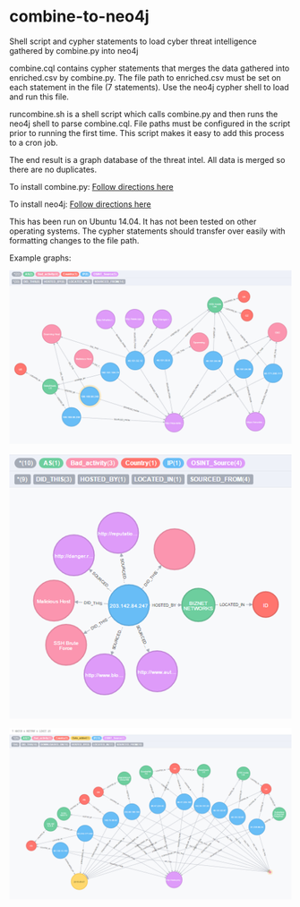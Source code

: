 # combine-to-neo4j
Shell script and cypher statements to load cyber threat intelligence gathered by combine.py into neo4j

combine.cql contains cypher statements that merges the data gathered into enriched.csv by combine.py. The file path to enriched.csv must be set on each statement in the file (7 statements). Use the neo4j cypher shell to load and run this file.

runcombine.sh is a shell script which calls combine.py and then runs the neo4j shell to parse combine.cql. File paths must be configured in the script prior to running the first time. This script makes it easy to add this process to a cron job.

The end result is a graph database of the threat intel. All data is merged so there are no duplicates.

To install combine.py: [Follow directions here](https://github.com/mlsecproject/combine#installation)

To install neo4j: [Follow directions here](http://neo4j.com/developer/get-started/)

This has been run on Ubuntu 14.04. It has not been tested on other operating systems. The cypher statements should transfer over easily with formatting changes to the file path.

Example graphs:

![Example1](/screenshots/example_graph1.PNG)

![Example2](/screenshots/example_graph2.PNG)

![Example3](/screenshots/example_graph3.PNG)
